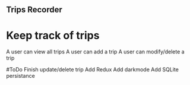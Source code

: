 ## Trips Recorder

# Keep track of trips

A user can view all trips
A user can add a trip
A user can modify/delete a trip

#ToDo
Finish update/delete trip
Add Redux
Add darkmode
Add SQLite persistance
